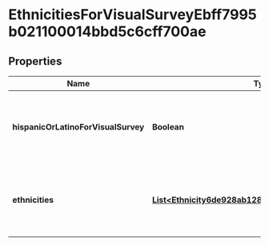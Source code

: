 

# EthnicitiesForVisualSurveyEbff7995b021100014bbd5c6cff700ae


## Properties

| Name | Type | Description | Notes |
|------------ | ------------- | ------------- | -------------|
|**hispanicOrLatinoForVisualSurvey** | **Boolean** | True if the person is indicated as Hispanic or Latino for visual survey. |  [optional] |
|**ethnicities** | [**List&lt;Ethnicity6de928ab1284100058892e53dac501d1&gt;**](Ethnicity6de928ab1284100058892e53dac501d1.md) | The ethnicities indicated on the person&#39;s visual survey. |  [optional] |



